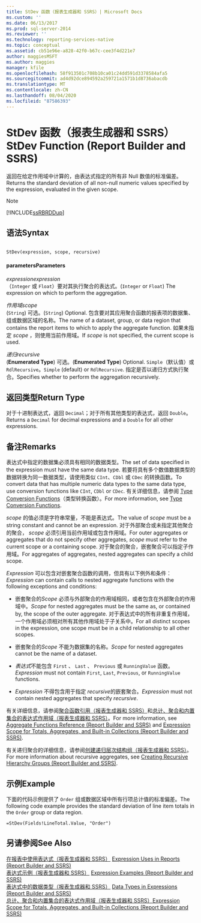 ```yaml
---
title: StDev 函数（报表生成器和 SSRS）| Microsoft Docs
ms.custom: ''
ms.date: 06/13/2017
ms.prod: sql-server-2014
ms.reviewer: ''
ms.technology: reporting-services-native
ms.topic: conceptual
ms.assetid: cb51e96e-a828-42f0-b67c-cee3f4d221e7
author: maggiesMSFT
ms.author: maggies
manager: kfile
ms.openlocfilehash: 58f913501c708b10ca01c24dd591d3378584afa5
ms.sourcegitcommit: ad4d92dce894592a259721a1571b1d8736abacdb
ms.translationtype: MT
ms.contentlocale: zh-CN
ms.lasthandoff: 08/04/2020
ms.locfileid: "87586393"
---
```

# <a name="stdev-function-report-builder-and-ssrs"></a><span data-ttu-id="610ba-102">StDev 函数（报表生成器和 SSRS）</span><span class="sxs-lookup"><span data-stu-id="610ba-102">StDev Function (Report Builder and SSRS)</span></span>
  <span data-ttu-id="610ba-103">返回在给定作用域中计算的，由表达式指定的所有非 Null 数值的标准偏差。</span><span class="sxs-lookup"><span data-stu-id="610ba-103">Returns the standard deviation of all non-null numeric values specified by the expression, evaluated in the given scope.</span></span>  
  
> [!NOTE]  
>  [!INCLUDE[ssRBRDDup](../../includes/ssrbrddup-md.md)]  
  
## <a name="syntax"></a><span data-ttu-id="610ba-104">语法</span><span class="sxs-lookup"><span data-stu-id="610ba-104">Syntax</span></span>  
  
```  
  
StDev(expression, scope, recursive)  
```  
  
#### <a name="parameters"></a><span data-ttu-id="610ba-105">parameters</span><span class="sxs-lookup"><span data-stu-id="610ba-105">Parameters</span></span>  
 <span data-ttu-id="610ba-106">*expression*</span><span class="sxs-lookup"><span data-stu-id="610ba-106">*expression*</span></span>  
 <span data-ttu-id="610ba-107">（`Integer` 或 `Float`）要对其执行聚合的表达式。</span><span class="sxs-lookup"><span data-stu-id="610ba-107">(`Integer` or `Float`) The expression on which to perform the aggregation.</span></span>  
  
 <span data-ttu-id="610ba-108">*作用域*</span><span class="sxs-lookup"><span data-stu-id="610ba-108">*scope*</span></span>  
 <span data-ttu-id="610ba-109">(`String`) 可选。</span><span class="sxs-lookup"><span data-stu-id="610ba-109">(`String`) Optional.</span></span> <span data-ttu-id="610ba-110">包含要对其应用聚合函数的报表项的数据集、组或数据区域的名称。</span><span class="sxs-lookup"><span data-stu-id="610ba-110">The name of a dataset, group, or data region that contains the report items to which to apply the aggregate function.</span></span> <span data-ttu-id="610ba-111">如果未指定 *scope* ，则使用当前作用域。</span><span class="sxs-lookup"><span data-stu-id="610ba-111">If *scope* is not specified, the current scope is used.</span></span>  
  
 <span data-ttu-id="610ba-112">*递归*</span><span class="sxs-lookup"><span data-stu-id="610ba-112">*recursive*</span></span>  
 <span data-ttu-id="610ba-113">(**Enumerated Type**) 可选。</span><span class="sxs-lookup"><span data-stu-id="610ba-113">(**Enumerated Type**) Optional.</span></span> <span data-ttu-id="610ba-114">`Simple`（默认值）或 `RdlRecursive`。</span><span class="sxs-lookup"><span data-stu-id="610ba-114">`Simple` (default) or `RdlRecursive`.</span></span> <span data-ttu-id="610ba-115">指定是否以递归方式执行聚合。</span><span class="sxs-lookup"><span data-stu-id="610ba-115">Specifies whether to perform the aggregation recursively.</span></span>  
  
## <a name="return-type"></a><span data-ttu-id="610ba-116">返回类型</span><span class="sxs-lookup"><span data-stu-id="610ba-116">Return Type</span></span>  
 <span data-ttu-id="610ba-117">对于十进制表达式，返回 `Decimal`；对于所有其他类型的表达式，返回 `Double`。</span><span class="sxs-lookup"><span data-stu-id="610ba-117">Returns a `Decimal` for decimal expressions and a `Double` for all other expressions.</span></span>  
  
## <a name="remarks"></a><span data-ttu-id="610ba-118">备注</span><span class="sxs-lookup"><span data-stu-id="610ba-118">Remarks</span></span>  
 <span data-ttu-id="610ba-119">表达式中指定的数据集必须具有相同的数据类型。</span><span class="sxs-lookup"><span data-stu-id="610ba-119">The set of data specified in the expression must have the same data type.</span></span> <span data-ttu-id="610ba-120">若要将具有多个数值数据类型的数据转换为同一数据类型，请使用类似 `CInt`、`CDbl` 或 `CDec` 的转换函数。</span><span class="sxs-lookup"><span data-stu-id="610ba-120">To convert data that has multiple numeric data types to the same data type, use conversion functions like `CInt`, `CDbl` or `CDec`.</span></span> <span data-ttu-id="610ba-121">有关详细信息，请参阅 [Type Conversion Functions](https://go.microsoft.com/fwlink/?LinkId=96142)（类型转换函数）。</span><span class="sxs-lookup"><span data-stu-id="610ba-121">For more information, see [Type Conversion Functions](https://go.microsoft.com/fwlink/?LinkId=96142).</span></span>  
  
 <span data-ttu-id="610ba-122">*scope* 的值必须是字符串常量，不能是表达式。</span><span class="sxs-lookup"><span data-stu-id="610ba-122">The value of *scope* must be a string constant and cannot be an expression.</span></span> <span data-ttu-id="610ba-123">对于外部聚合或未指定其他聚合的聚合， *scope* 必须引用当前作用域或包含作用域。</span><span class="sxs-lookup"><span data-stu-id="610ba-123">For outer aggregates or aggregates that do not specify other aggregates, *scope* must refer to the current scope or a containing scope.</span></span> <span data-ttu-id="610ba-124">对于聚合的聚合，嵌套聚合可以指定子作用域。</span><span class="sxs-lookup"><span data-stu-id="610ba-124">For aggregates of aggregates, nested aggregates can specify a child scope.</span></span>  
  
 <span data-ttu-id="610ba-125">*Expression* 可以包含对嵌套聚合函数的调用，但具有以下例外和条件：</span><span class="sxs-lookup"><span data-stu-id="610ba-125">*Expression* can contain calls to nested aggregate functions with the following exceptions and conditions:</span></span>  
  
-   <span data-ttu-id="610ba-126">嵌套聚合的*Scope* 必须与外部聚合的作用域相同，或者包含在外部聚合的作用域中。</span><span class="sxs-lookup"><span data-stu-id="610ba-126">*Scope* for nested aggregates must be the same as, or contained by, the scope of the outer aggregate.</span></span> <span data-ttu-id="610ba-127">对于表达式中的所有非重复作用域，一个作用域必须相对所有其他作用域处于子关系中。</span><span class="sxs-lookup"><span data-stu-id="610ba-127">For all distinct scopes in the expression, one scope must be in a child relationship to all other scopes.</span></span>  
  
-   <span data-ttu-id="610ba-128">嵌套聚合的*Scope* 不能为数据集的名称。</span><span class="sxs-lookup"><span data-stu-id="610ba-128">*Scope* for nested aggregates cannot be the name of a dataset.</span></span>  
  
-   <span data-ttu-id="610ba-129">*表达式*不能包含 `First` 、 `Last` 、 `Previous` 或 `RunningValue` 函数。</span><span class="sxs-lookup"><span data-stu-id="610ba-129">*Expression* must not contain `First`, `Last`, `Previous`, or `RunningValue` functions.</span></span>  
  
-   <span data-ttu-id="610ba-130">*Expression* 不得包含用于指定 *recursive*的嵌套聚合。</span><span class="sxs-lookup"><span data-stu-id="610ba-130">*Expression* must not contain nested aggregates that specify *recursive*.</span></span>  
  
 <span data-ttu-id="610ba-131">有关详细信息，请参阅[聚合函数引用（报表生成器和 SSRS）](report-builder-functions-aggregate-functions-reference.md)和[总计、聚合和内置集合的表达式作用域（报表生成器和 SSRS）](expression-scope-for-totals-aggregates-and-built-in-collections.md)。</span><span class="sxs-lookup"><span data-stu-id="610ba-131">For more information, see [Aggregate Functions Reference &#40;Report Builder and SSRS&#41;](report-builder-functions-aggregate-functions-reference.md) and [Expression Scope for Totals, Aggregates, and Built-in Collections &#40;Report Builder and SSRS&#41;](expression-scope-for-totals-aggregates-and-built-in-collections.md).</span></span>  
  
 <span data-ttu-id="610ba-132">有关递归聚合的详细信息，请参阅[创建递归层次结构组（报表生成器和 SSRS）](creating-recursive-hierarchy-groups-report-builder-and-ssrs.md)。</span><span class="sxs-lookup"><span data-stu-id="610ba-132">For more information about recursive aggregates, see [Creating Recursive Hierarchy Groups &#40;Report Builder and SSRS&#41;](creating-recursive-hierarchy-groups-report-builder-and-ssrs.md).</span></span>  
  
## <a name="example"></a><span data-ttu-id="610ba-133">示例</span><span class="sxs-lookup"><span data-stu-id="610ba-133">Example</span></span>  
 <span data-ttu-id="610ba-134">下面的代码示例提供了 `Order` 组或数据区域中所有行项总计值的标准偏差。</span><span class="sxs-lookup"><span data-stu-id="610ba-134">The following code example provides the standard deviation of line item totals in the `Order` group or data region.</span></span>  
  
```  
=StDev(Fields!LineTotal.Value, "Order")  
```  
  
## <a name="see-also"></a><span data-ttu-id="610ba-135">另请参阅</span><span class="sxs-lookup"><span data-stu-id="610ba-135">See Also</span></span>  
 <span data-ttu-id="610ba-136">[在报表中使用表达式（报表生成器和 SSRS）](expression-uses-in-reports-report-builder-and-ssrs.md) </span><span class="sxs-lookup"><span data-stu-id="610ba-136">[Expression Uses in Reports &#40;Report Builder and SSRS&#41;](expression-uses-in-reports-report-builder-and-ssrs.md) </span></span>  
 <span data-ttu-id="610ba-137">[表达式示例（报表生成器和 SSRS）](expression-examples-report-builder-and-ssrs.md) </span><span class="sxs-lookup"><span data-stu-id="610ba-137">[Expression Examples &#40;Report Builder and SSRS&#41;](expression-examples-report-builder-and-ssrs.md) </span></span>  
 <span data-ttu-id="610ba-138">[表达式中的数据类型（报表生成器和 SSRS）](expressions-report-builder-and-ssrs.md) </span><span class="sxs-lookup"><span data-stu-id="610ba-138">[Data Types in Expressions &#40;Report Builder and SSRS&#41;](expressions-report-builder-and-ssrs.md) </span></span>  
 [<span data-ttu-id="610ba-139">总计、聚合和内置集合的表达式作用域（报表生成器和 SSRS）</span><span class="sxs-lookup"><span data-stu-id="610ba-139">Expression Scope for Totals, Aggregates, and Built-in Collections &#40;Report Builder and SSRS&#41;</span></span>](expression-scope-for-totals-aggregates-and-built-in-collections.md)  
  
  
